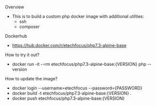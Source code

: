 Overview

  - This is to build a custom php docker image with additional utilties:
    * ssh
    * composer

Dockerhub

  - https://hub.docker.com/r/etechfocus/php7.3-alpine-base

How to try it out?

  - docker run -it --rm etechfocus/php7.3-alpine-base:{VERSION} php --version

How to update the image?

  - docker login --username=etechfocus --password={PASSWORD}
  - docker build -t etechfocus/php7.3-alpine-base:{VERSION} .
  - docker push etechfocus/php7.3-alpine-base:{VERSION}
